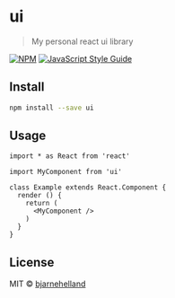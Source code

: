 # ui

> My personal react ui library

[![NPM](https://img.shields.io/npm/v/ui.svg)](https://www.npmjs.com/package/ui) [![JavaScript Style Guide](https://img.shields.io/badge/code_style-standard-brightgreen.svg)](https://standardjs.com)

## Install

```bash
npm install --save ui
```

## Usage

```tsx
import * as React from 'react'

import MyComponent from 'ui'

class Example extends React.Component {
  render () {
    return (
      <MyComponent />
    )
  }
}
```

## License

MIT © [bjarnehelland](https://github.com/bjarnehelland)
